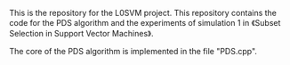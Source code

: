 This is the repository for the L0SVM project.
This repository contains the code for the PDS algorithm and the experiments of simulation 1 in 《Subset Selection in Support Vector Machines》.

The core of the PDS algorithm is implemented in the file "PDS.cpp".